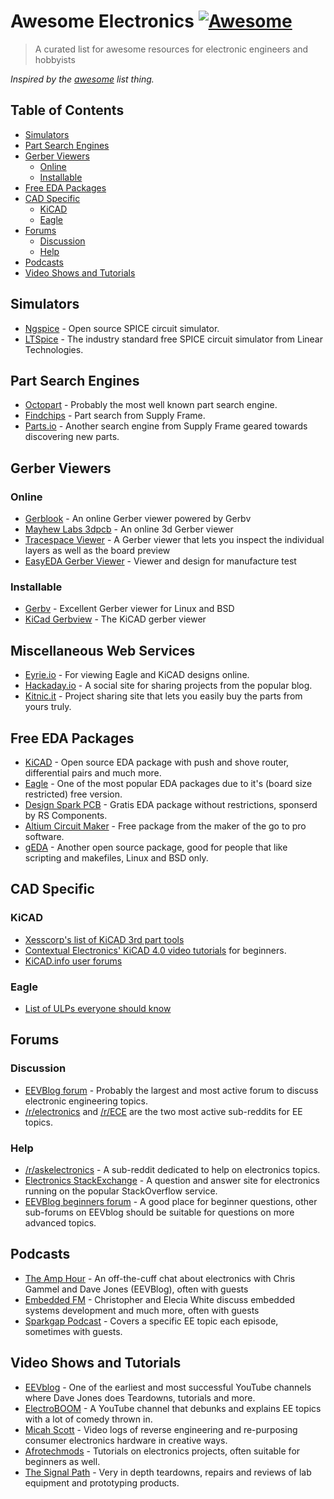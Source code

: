 # Awesome Electronics [![Awesome](https://cdn.rawgit.com/sindresorhus/awesome/d7305f38d29fed78fa85652e3a63e154dd8e8829/media/badge.svg)](https://github.com/sindresorhus/awesome)

> A curated list for awesome resources for electronic engineers and hobbyists

*Inspired by the [awesome](https://github.com/sindresorhus/awesome) list thing.*

## Table of Contents

<!-- toc -->

- [Simulators](#simulators)
- [Part Search Engines](#part-search-engines)
- [Gerber Viewers](#gerber-viewers)
  * [Online](#online)
  * [Installable](#installable)
- [Free EDA Packages](#free-eda-packages)
- [CAD Specific](#cad-specific)
  * [KiCAD](#kicad)
  * [Eagle](#eagle)
- [Forums](#forums)
  * [Discussion](#discussion)
  * [Help](#help)
- [Podcasts](#podcasts)
- [Video Shows and Tutorials](#video-shows-and-tutorials)

<!-- tocstop -->

## Simulators
- [Ngspice](http://ngspice.sourceforge.net/) - Open source SPICE circuit simulator.
- [LTSpice](http://www.linear.com/designtools/software/#LTspice) - The industry standard free SPICE circuit simulator from Linear Technologies.


## Part Search Engines

- [Octopart](https://octopart.com) - Probably the most well known part search engine.
- [Findchips](https://findchips.com) - Part search from Supply Frame.
- [Parts.io](https://parts.io/) - Another search engine from Supply Frame geared towards discovering new parts.


## Gerber Viewers

### Online
- [Gerblook](http://gerblook.org/) - An online Gerber viewer powered by Gerbv
- [Mayhew Labs 3dpcb](http://mayhewlabs.com/3dpcb) - An online 3d Gerber viewer
- [Tracespace Viewer](http://viewer.tracespace.io) -  A Gerber viewer that lets you inspect the individual layers as well as the board preview
- [EasyEDA Gerber Viewer](https://gerber-viewer.easyeda.com/) - Viewer and design for manufacture test

### Installable
- [Gerbv](http://gerbv.geda-project.org/) - Excellent Gerber viewer for Linux and BSD
- [KiCad Gerbview](http://kicad-pcb.org/) - The KiCAD gerber viewer


## Miscellaneous Web Services
- [Eyrie.io](https://eyrie.io) - For viewing Eagle and KiCAD designs online.
- [Hackaday.io](https://hackaday.io) - A social site for sharing projects from the popular blog.
- [Kitnic.it](https://kitnic.it)  - Project sharing site that lets you easily buy the parts from yours truly.


## Free EDA Packages
- [KiCAD](http://kicad-pcb.org/) - Open source EDA package with push and shove router, differential pairs and much more.
- [Eagle](https://cadsoft.io/) - One of the most popular EDA packages due to it's (board size restricted) free version.
- [Design Spark PCB](http://www.rs-online.com/designspark/electronics/eng/page/designspark-pcb-home-page) - Gratis EDA package without restrictions, sponserd by RS Components.
- [Altium Circuit Maker](http://circuitmaker.com/) - Free package from the maker of the go to pro software.
- [gEDA](http://geda-project.org) - Another open source package, good for people that like scripting and makefiles, Linux and BSD only.


## CAD Specific 

### KiCAD
- [Xesscorp's list of KiCAD 3rd part tools](https://github.com/xesscorp/kicad-3rd-party-tools)
- [Contextual Electronics' KiCAD 4.0 video tutorials](https://www.youtube.com/playlist?list=PLy2022BX6Eso532xqrUxDT1u2p4VVsg-q) for beginners.
- [KiCAD.info user forums](https://forum.kicad.info) 

### Eagle
- [List of ULPs everyone should know](https://www.element14.com/community/community/cadsoft_eagle/blog/2015/01/19/eagle-ulps-every-user-should-know)


## Forums

### Discussion
- [EEVBlog forum](https://www.eevblog.com/forum) - Probably the largest and most active forum to discuss electronic engineering topics.
- [/r/electronics](https://reddit.com/r/electronics) and [/r/ECE](https://reddit.com/r/ECE) are the two most active sub-reddits for EE topics.

### Help
 - [/r/askelectronics](https://reddit.com/r/askelectronics) - A sub-reddit dedicated to help on electronics topics.
 - [Electronics StackExchange](https://electronics.stackexchange.com) - A question and answer site for electronics running on the popular StackOverflow service.
 - [EEVBlog beginners forum](http://www.eevblog.com/forum/beginners) - A good place for beginner questions, other sub-forums on EEVblog should be suitable for questions on more advanced topics.


## Podcasts
 - [The Amp Hour](http://www.theamphour.com/) - An off-the-cuff chat about electronics with Chris Gammel and Dave Jones (EEVBlog), often with guests
 - [Embedded FM](http://embedded.fm/) - Christopher and Elecia White discuss embedded systems development and much more, often with guests
 - [Sparkgap Podcast](http://thesparkgap.net) - Covers a specific EE topic each episode, sometimes with guests.


## Video Shows and Tutorials
- [EEVblog](https://www.youtube.com/user/EEVblog) - One of the earliest and most successful YouTube channels where Dave Jones does Teardowns, tutorials and more. 
- [ElectroBOOM](https://www.youtube.com/user/msadaghd) - A YouTube channel that debunks and explains EE topics with a lot of comedy thrown in.
- [Micah Scott](https://www.youtube.com/user/micahjd) - Video logs of reverse engineering and re-purposing consumer electronics hardware in creative ways.
- [Afrotechmods](https://www.youtube.com/user/afrotechmods) - Tutorials on electronics projects, often suitable for beginners as well.
- [The Signal Path](https://www.youtube.com/user/TheSignalPathBlog) - Very in depth teardowns, repairs and reviews of lab equipment and prototyping products.
